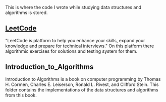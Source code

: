 This is where the code I wrote while studying data structures and algorithms is stored. 

## [LeetCode](https://leetcode.com) ##

"LeetCode is platform to help you enhance your skills, expand your knowledge and prepare for technical interviews."
On this platform there algorithmic exercises for solutions and testing system for them.

## Introduction_to_Algorithms ##

Introduction to Algorithms is a book on computer programming by Thomas H. Cormen, Charles E. Leiserson, Ronald L. Rivest, and Clifford Stein.
This folder contains the implementations of the data structures and algorithms from this book. 
